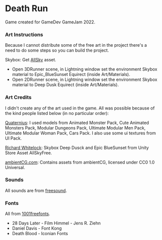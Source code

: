 # Death Run 
Game created for GameDev GameJam 2022.

### Art Instructions
Because I cannot distribute some of the free art in the project there's 
a need to do some steps so you can build the project.

Skybox: Get [AllSky](https://assetstore.unity.com/packages/2d/textures-materials/sky/allsky-free-10-sky-skybox-set-146014) asset.
- Open 3DRunner scene, in Lightning window set the environment Skybox material to Epic_BlueSunset Equirect (inside Art/Materials).
- Open 2DRunner scene, in Lightning window set the environment Skybox material to Deep Dusk Equirect (inside Art/Materials).



### Art Credits 
I didn't create any of the art used in the game. All was possible because of the kind people listed below (in no particular order):

[Quaternius](https://quaternius.com):
I used models from Animated Monster Pack, Cute Animated Monsters Pack, Modular Dungeons Pack, Ultimate Modular Men Pack, Ultimate Modular Woman Pack, Cars Pack.
I also use some ui textures from UI Pack.

[Richard Whitelock](http://www.richardwhitelock.com): Skybox Deep Dusck and Epic BlueSunset from Unity Store Asset AllSkyFree.

[ambientCG.com](ambientCG.com): Contains assets from ambientCG, licensed under CC0 1.0 Universal.

### Sounds
All sounds are from [freesound](https://freesound.org).

### Fonts
All from [1001freefonts](https://www.1001freefonts.com/index.php).

- 28 Days Later - Film Himmel - Jens R. Ziehn
- Daniel Davis - Font Kong
- Death Blood - Iconian Fonts

